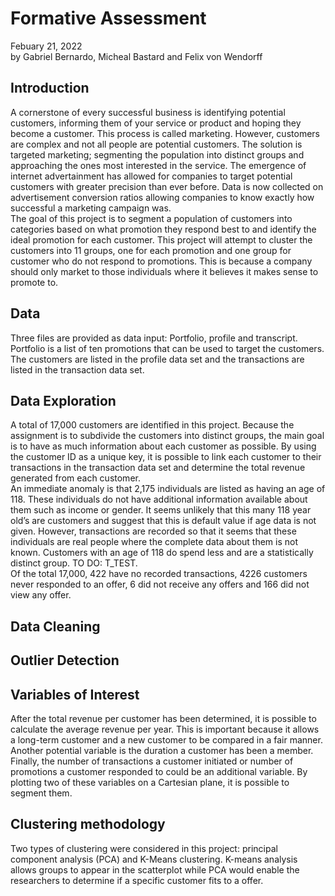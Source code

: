 # Formative Assessment
Febuary 21, 2022\
by Gabriel Bernardo, Micheal Bastard and Felix von Wendorff

## Introduction
A cornerstone of every successful business is identifying potential customers, informing them of your service or product and hoping they become a customer. This process is called marketing. However, customers are complex and not all people are potential customers. The solution is targeted marketing; segmenting the population into distinct groups and approaching the ones most interested in the service. The emergence of internet advertainment has allowed for companies to target potential customers with greater precision than ever before. Data is now collected on advertisement conversion ratios allowing companies to know exactly how successful a marketing campaign was.\
The goal of this project is to segment a population of customers into categories based on what promotion they respond best to and identify the ideal promotion for each customer.  This project will attempt to cluster the customers into 11 groups, one for each promotion and one group for customer who do not respond to promotions. This is because a company should only market to those individuals where it believes it makes sense to promote to.

## Data
Three files are provided as data input: Portfolio, profile and transcript. Portfolio is a list of ten promotions that can be used to target the customers.  
The customers are listed in the profile data set and the transactions are listed in the transaction data set.

## Data Exploration
A total of 17,000 customers are identified in this project. Because the assignment is to subdivide the customers into distinct groups, the main goal is to have as much information about each customer as possible. By using the customer ID as a unique key, it is possible to link each customer to their transactions in the transaction data set and determine the total revenue generated from each customer.\
An immediate anomaly is that 2,175 individuals are listed as having an age of 118. These individuals do not have additional information available about them such as income or gender. It seems unlikely that this many 118 year old’s are customers and suggest that this is default value if age data is not given.  However, transactions are recorded so that it seems that these individuals are real people where the complete data about them is not known. Customers with an age of 118 do spend less and are a statistically distinct group. TO DO: T_TEST.\
Of the total 17,000, 422 have no recorded transactions, 4226 customers never responded to an offer, 6 did not receive any offers and 166 did not view any offer. 

## Data Cleaning

## Outlier Detection 

## Variables of Interest
After the total revenue per customer has been determined, it is possible to calculate the average revenue per year. This is important because it allows a long-term customer and a new customer to be compared in a fair manner.\
Another potential variable is the duration a customer has been a member. \
Finally, the number of transactions a customer initiated or number of  promotions a customer responded to could be an additional variable. By plotting two of these variables on a Cartesian plane, it is possible to segment them.

## Clustering methodology
Two types of clustering were considered in this project: principal component analysis (PCA) and K-Means clustering. K-means analysis allows groups to appear in the scatterplot while PCA would enable the researchers to determine if a specific customer fits to a offer. 
